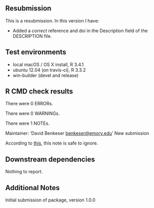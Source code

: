 ## Resubmission 
This is a resubmission. In this version I have:
* Added a _correct_ reference and doi in the Description field of the DESCRIPTION file. 

## Test environments
* local macOS / OS X install, R 3.4.1
* ubuntu 12.04 (on travis-ci), R 3.3.2
* win-builder (devel and release)

## R CMD check results
There were 0 ERRORs.

There were 0 WARNINGs.

There were 1 NOTEs.

Maintainer: ‘David Benkeser <benkeser@emory.edu>’
New submission

According to [this](https://mailman.stat.ethz.ch/pipermail/r-devel/2014-March/068497.html), this note is safe to ignore. 

## Downstream dependencies
Nothing to report.

## Additional Notes
Initial submission of package, version 1.0.0